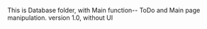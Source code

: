 This is Database folder, with Main function-- ToDo and Main page manipulation.
version 1.0, without UI
